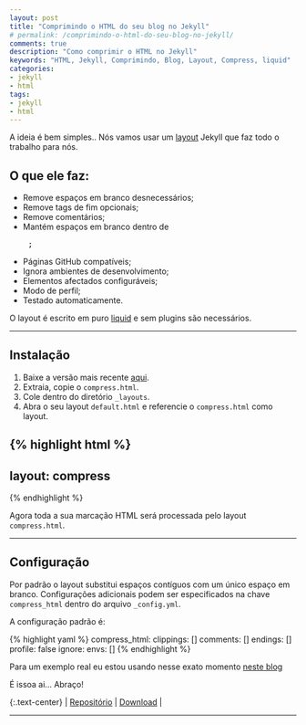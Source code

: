 ```yaml
---
layout: post
title: "Comprimindo o HTML do seu blog no Jekyll"
# permalink: /comprimindo-o-html-do-seu-blog-no-jekyll/
comments: true
description: "Como comprimir o HTML no Jekyll"
keywords: "HTML, Jekyll, Comprimindo, Blog, Layout, Compress, liquid"
categories:
- jekyll
- html
tags:
- jekyll
- html
---
```


A ideia é bem simples.. Nós vamos usar um [layout](https://github.com/penibelst/jekyll-compress-html) Jekyll que faz todo o trabalho para nós.

## O que ele faz:

* Remove espaços em branco desnecessários;
* Remove tags de fim opcionais;
* Remove comentários;
* Mantém espaços em branco dentro de <pre> ;
* Páginas GitHub compatíveis;
* Ignora ambientes de desenvolvimento;
* Elementos afectados configuráveis;
* Modo de perfil;
* Testado automaticamente.

O layout é escrito em puro [liquid](http://liquidmarkup.org/) e sem plugins são necessários.

---

## Instalação

1. Baixe a versão mais recente [aqui](https://github.com/penibelst/jekyll-compress-html/releases/tag/v2.0.0).
2. Extraia, copie o `compress.html`.
3. Cole dentro do diretório `_layouts`.
4. Abra o seu layout `default.html` e referencie o `compress.html` como layout.

{% highlight html %}
---
layout: compress
---
<html>
  <head>
  </head>
  <body>
    <!-- jekyll content -->
  </body>
</html>
{% endhighlight %}

Agora toda a sua marcação HTML será processada pelo layout `compress.html`.

---

## Configuração

Por padrão o layout substitui espaços contíguos com um único espaço em branco. Configurações adicionais podem ser especificados na chave `compress_html` dentro do arquivo `_config.yml`.

A configuração padrão é:

{% highlight yaml %}
compress_html:
  clippings: []
  comments: []
  endings: []
  profile: false
  ignore:
    envs: []
{% endhighlight %}

Para um exemplo real eu estou usando nesse exato momento [neste blog](https://github.com/nandomoreirame/nandomoreirame.github.io)

É issoa ai... Abraço!

{:.text-center}
| [Repositório](https://github.com/penibelst/jekyll-compress-html) | [Download](https://github.com/penibelst/jekyll-compress-html/archive/gh-pages.zip) |

---
